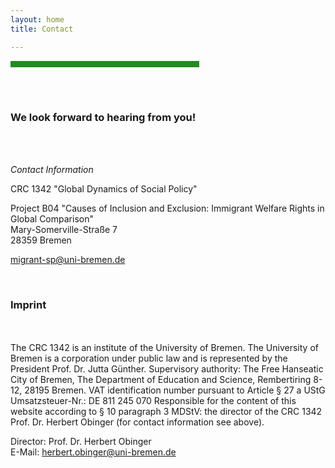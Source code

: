 ```yaml
---
layout: home
title: Contact

---
```

<hr width="60%" style="height: 10px; background-color: #228b22; border-radius: 0;" align="center">
<br><br>
<h3> We look forward to hearing from you!</h3>
<br><br>

*Contact Information*

<p>CRC 1342 "Global Dynamics of Social Policy"</p>
Project B04 "Causes of Inclusion and Exclusion: Immigrant Welfare Rights in Global Comparison"<br>
Mary-Somerville-Straße 7<br>
28359 Bremen  

migrant-sp@uni-bremen.de

<br>

<h3> Imprint </h3>
<br><br>
The CRC 1342 is an institute of the University of Bremen. The University of Bremen is a corporation under public law and is represented by the President Prof. Dr. Jutta Günther.
Supervisory authority: The Free Hanseatic City of Bremen, The Department of Education and Science, Rembertiring 8-12, 28195 Bremen.
VAT identification number pursuant to Article § 27 a UStG Umsatzsteuer-Nr.: DE 811 245 070
Responsible for the content of this website according to § 10 paragraph 3 MDStV: the director of the CRC 1342 Prof. Dr. Herbert Obinger (for contact information see above).

Director: Prof. Dr. Herbert Obinger <br>
E-Mail: herbert.obinger@uni-bremen.de
